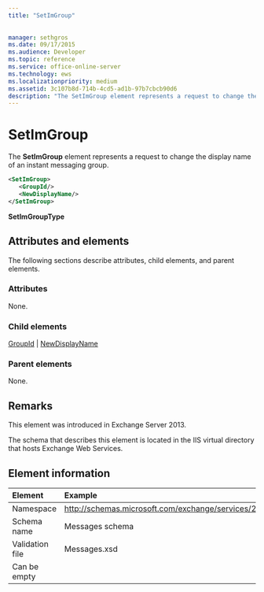 ```yaml
---
title: "SetImGroup"
 
 
manager: sethgros
ms.date: 09/17/2015
ms.audience: Developer
ms.topic: reference
ms.service: office-online-server
ms.technology: ews
ms.localizationpriority: medium
ms.assetid: 3c107b8d-714b-4cd5-ad1b-97b7cbcb90d6
description: "The SetImGroup element represents a request to change the display name of an instant messaging group."
---
```


# SetImGroup

The **SetImGroup** element represents a request to change the display name of an instant messaging group. 
  
```XML
<SetImGroup>
   <GroupId/>
   <NewDisplayName/>
</SetImGroup>
```

 **SetImGroupType**
## Attributes and elements

The following sections describe attributes, child elements, and parent elements.
  
### Attributes

None.
  
### Child elements

[GroupId](groupid.md) | [NewDisplayName](newdisplayname.md)
  
### Parent elements

None.
  
## Remarks

This element was introduced in Exchange Server 2013.
  
The schema that describes this element is located in the IIS virtual directory that hosts Exchange Web Services.
  
## Element information

| Element | Example |
|:-----|:-----|
|Namespace  <br/> |http://schemas.microsoft.com/exchange/services/2006/messages  <br/> |
|Schema name  <br/> |Messages schema  <br/> |
|Validation file  <br/> |Messages.xsd  <br/> |
|Can be empty  <br/> ||
   

